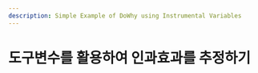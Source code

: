 ```yaml
---
description: Simple Example of DoWhy using Instrumental Variables
---
```


# 도구변수를 활용하여 인과효과를 추정하기

